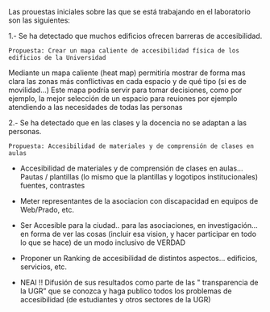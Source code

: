 

Las prouestas iniciales sobre las que se está trabajando en el laboratorio son las siguientes: 

1.- Se ha detectado que muchos edificios ofrecen barreras de accesibilidad. 
 
    Propuesta: Crear un mapa caliente de accesibilidad física de los edificios de la Universidad

Mediante un mapa caliente (heat map) permitiría mostrar de forma mas clara las zonas más conflictivas en cada espacio y de qué tipo (si es de movilidad...) Este mapa podría servir para tomar decisiones, como por ejemplo, la mejor selección de un espacio para reuiones por ejemplo atendiendo a las necesidades de todas las personas 


2.- Se ha detectado que en las clases y la docencia no se adaptan a las personas. 

 
    Propuesta: Accesibilidad de materiales y de comprensión de clases en aulas





- Accesibilidad de materiales y de comprensión de clases en aulas… Pautas / plantillas 
	(lo mismo que la plantillas y logotipos institucionales)  fuentes, contrastes

- Meter representantes de la asociacion con discapacidad en equipos de Web/Prado, etc.


- Ser Accesible para la ciudad.. para las asociaciones,  en investigación… en forma de ver las cosas (incluir esa vision, y hacer participar en todo lo que se hace) de un modo inclusivo de VERDAD

- Proponer un Ranking de accesibilidad de distintos aspectos…  edificios, servicios, etc.


- NEAI !! Difusión de sus resultados como parte de las " transparencia de la UGR” que se conozca y haga publico todos los problemas de accesibilidad (de estudiantes y otros sectores de la UGR) 



